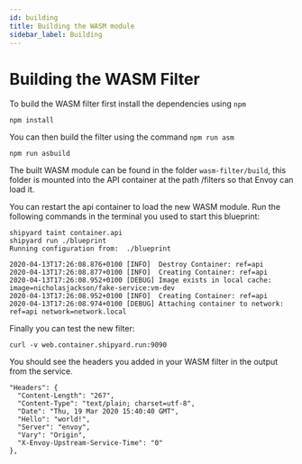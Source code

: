 ```yaml
---
id: building
title: Building the WASM module
sidebar_label: Building
---
```


# Building the WASM Filter

To build the WASM filter first install the dependencies using `npm`

```shell
npm install
```

<Terminal target="node.container.shipyard.run" shell="/bin/bash" workdir="/files" user="root" expanded />
<p></p>

You can then build the filter using the command `npm run asm`

```shell
npm run asbuild
```

<Terminal target="node.container.shipyard.run" shell="/bin/bash" workdir="/files" user="root" />
<p></p>

The built WASM module can be found in the folder `wasm-filter/build`, this folder is mounted into the API container
at the path /filters so that Envoy can load it.

You can restart the api container to load the new WASM module. Run the following commands in the terminal you used to start this blueprint:

```
shipyard taint container.api
shipyard run ./blueprint
Running configuration from:  ./blueprint

2020-04-13T17:26:08.876+0100 [INFO]  Destroy Container: ref=api
2020-04-13T17:26:08.877+0100 [INFO]  Creating Container: ref=api
2020-04-13T17:26:08.952+0100 [DEBUG] Image exists in local cache: image=nicholasjackson/fake-service:vm-dev
2020-04-13T17:26:08.952+0100 [INFO]  Creating Container: ref=api
2020-04-13T17:26:08.974+0100 [DEBUG] Attaching container to network: ref=api network=network.local
```

Finally you can test the new filter:

```
curl -v web.container.shipyard.run:9090
```

<Terminal target="node.container.shipyard.run" shell="/bin/bash" workdir="/files" user="root" />
<p></p>

You should see the headers you added in your WASM filter in the output from the service.

```
"Headers": {
  "Content-Length": "267",
  "Content-Type": "text/plain; charset=utf-8",
  "Date": "Thu, 19 Mar 2020 15:40:40 GMT",
  "Hello": "world!",
  "Server": "envoy",
  "Vary": "Origin",
  "X-Envoy-Upstream-Service-Time": "0"
},
```